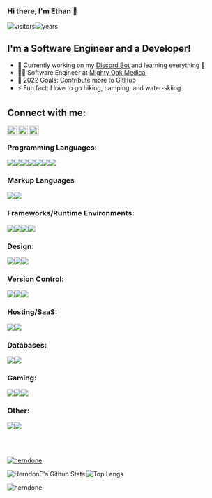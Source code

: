 ### Hi there, I'm Ethan 👋

![visitors](https://badges.pufler.dev/visits/HerndonE/HerndonE)![years](https://badges.pufler.dev/years/HerndonE)    

## I'm a Software Engineer and a Developer!
- 🔭 Currently working on my [Discord Bot](https://github.com/HerndonE/Gort-Bot) and learning everything 🤣
- 👨‍💻 Software Engineer at [Mighty Oak Medical](https://mightyoakmedical.com/) 
- 🥅 2022 Goals: Contribute more to GitHub
- ⚡ Fun fact: I love to go hiking, camping, and water-skiing

## Connect with me:

[<img align="left" alt="HerndonE | LinkedIn" width="22px" src="https://cdn.jsdelivr.net/npm/simple-icons@v3/icons/linkedin.svg" />](https://www.linkedin.com/in/ethan-herndon-8ba950196/)
[<img align="left" alt="HerndonE | Discord" width="22px" src="https://cdn.jsdelivr.net/npm/simple-icons@v3/icons/discord.svg" />](https://discord.gg/heMjATN)
[<img align="left" alt="HerndonE | Youtube" width="22px" src="https://cdn.jsdelivr.net/npm/simple-icons@3.13.0/icons/youtube.svg" />](https://www.youtube.com/channel/UCrImlETsN44qo421NOVbo5g)

<br />

### Programming Languages:
<img src="https://img.shields.io/badge/c++%20-%2300599C.svg?&style=for-the-badge&logo=c%2B%2B&ogoColor=white"/><img src="https://img.shields.io/badge/c%23%20-%23239120.svg?&style=for-the-badge&logo=c-sharp&logoColor=white"/><img src="https://img.shields.io/badge/java-%23ED8B00.svg?&style=for-the-badge&logo=java&logoColor=white"/><img src="https://img.shields.io/badge/lua-%232C2D72.svg?&style=for-the-badge&logo=lua&logoColor=white"/><img src="https://img.shields.io/badge/python%20-%2314354C.svg?&style=for-the-badge&logo=python&logoColor=white"/><img src="https://img.shields.io/badge/javascript%20-%23323330.svg?&style=for-the-badge&logo=javascript&logoColor=%23F7DF1E"/><img src="https://img.shields.io/badge/Elixir-4B275F?style=for-the-badge&logo=elixir&logoColor=white"/>  
### Markup Languages
<img src="https://img.shields.io/badge/html5%20-%23E34F26.svg?&style=for-the-badge&logo=html5&logoColor=white"/><img src="https://img.shields.io/badge/css3%20-%231572B6.svg?&style=for-the-badge&logo=css3&logoColor=white"/> 
### Frameworks/Runtime Environments:    
<img src="https://img.shields.io/badge/DISCORD.JS%20-%23593d88.svg?&style=for-the-badge&logo=discord&logoColor=white"/><img src="https://img.shields.io/badge/node.js%20-%2343853D.svg?&style=for-the-badge&logo=node.js&logoColor=white"/><img src="https://img.shields.io/badge/express.js%20-%23404d59.svg?&style=for-the-badge"/><img src="https://img.shields.io/badge/jquery%20-%230769AD.svg?&style=for-the-badge&logo=jquery&logoColor=white"/>
### Design:    
<img src="https://img.shields.io/badge/adobe%20-%23FF0000.svg?&style=for-the-badge&logo=adobe&logoColor=white"/><img src="https://img.shields.io/badge/adobe%20photoshop%20-%2331A8FF.svg?&style=for-the-badge&logo=adobe%20photoshop&logoColor=white"/><img src="https://img.shields.io/badge/adobe%20illustrator%20-%23FF9A00.svg?&style=for-the-badge&logo=adobe%20illustrator&logoColor=white"/>
### Version Control:
<img src="https://img.shields.io/badge/git%20-%23F05033.svg?&style=for-the-badge&logo=git&logoColor=white"/><img src="https://img.shields.io/badge/github%20-%23121011.svg?&style=for-the-badge&logo=github&logoColor=white"/><img src="https://img.shields.io/badge/GitLab-330F63?style=for-the-badge&logo=gitlab&logoColor=white"/>
### Hosting/SaaS:    
<img src="https://img.shields.io/badge/heroku%20-%23430098.svg?&style=for-the-badge&logo=heroku&logoColor=white"/><img src="https://img.shields.io/badge/vercel%20-%23000000.svg?&style=for-the-badge&logo=vercel&logoColor=white"/>
### Databases:        
<img src="https://img.shields.io/badge/mysql-%2300f.svg?&style=for-the-badge&logo=mysql&logoColor=white"/><img src ="https://img.shields.io/badge/sqlite-%2307405e.svg?&style=for-the-badge&logo=sqlite&logoColor=white"/>

### Gaming:    
<img src="https://img.shields.io/badge/unity%20-%23000000.svg?&style=for-the-badge&logo=unity&logoColor=white"/><img src="https://img.shields.io/badge/battle.net%20-%2300AEFF.svg?&style=for-the-badge&logo=battle.net&logoColor=white"/><img src="https://img.shields.io/badge/steam%20-%23000000.svg?&style=for-the-badge&logo=steam&logoColor=white"/> 
### Other:    
<img src="https://img.shields.io/badge/-Raspberry%20Pi-C51A4A?style=for-the-badge&logo=Raspberry-Pi"/><img src="https://img.shields.io/badge/Jupyter%20-%23F37626.svg?&style=for-the-badge&logo=Jupyter&logoColor=white" />
<!--
<img align="left" alt="c++" width="26px" src="https://cdn.jsdelivr.net/npm/simple-icons@3.4.0/icons/cplusplus.svg" />
<img align="left" alt="c#" width="26px" src="https://cdn.jsdelivr.net/npm/simple-icons@3.4.0/icons/csharp.svg" />
<img align="left" alt="Unity" width="26px" src="https://cdn.jsdelivr.net/npm/simple-icons@3.4.0/icons/unity.svg" />
<img align="left" alt="Intellij" width="26px" src="https://cdn.jsdelivr.net/npm/simple-icons@3.4.0/icons/intellijidea.svg" />
<img align="left" alt="Java" width="26px" src="https://cdn.jsdelivr.net/npm/simple-icons@3.4.0/icons/java.svg" />
<img align="left" alt="Lua" width="26px" src="https://cdn.jsdelivr.net/npm/simple-icons@3.4.0/icons/lua.svg" />
<img align="left" alt="Python" width="26px" src="https://cdn.jsdelivr.net/npm/simple-icons@3.4.0/icons/python.svg" />
<img align="left" alt="JavaScript" width="26px" src="https://cdn.jsdelivr.net/npm/simple-icons@3.4.0/icons/javascript.svg" />
<img align="left" alt="Node.js" width="26px" src="https://cdn.jsdelivr.net/npm/simple-icons@3.4.0/icons/node-dot-js.svg" />
<img align="left" alt="HTML5" width="26px" src="https://cdn.jsdelivr.net/npm/simple-icons@3.4.0/icons/html5.svg" />
<img align="left" alt="Git" width="26px" src="https://cdn.jsdelivr.net/npm/simple-icons@3.4.0/icons/git.svg" />
<img align="left" alt="GitHub" width="26px" src="https://cdn.jsdelivr.net/npm/simple-icons@3.4.0/icons/github.svg" />
<img align="left" alt="MySQL" width="26px" src="https://cdn.jsdelivr.net/npm/simple-icons@3.4.0/icons/mysql.svg" />  
-->
<br />
<br />

<p align="left"> <a href="https://github.com/ryo-ma/github-profile-trophy"><img src="https://github-profile-trophy.vercel.app/?username=herndone" alt="herndone" /></a> </p>
<img align="left" alt="HerndonE's Github Stats" src="https://github-readme-stats.herndone.vercel.app/api?username=HerndonE&show_icons=true&hide_border=true&theme=merko" />


![Top Langs](https://github-readme-stats.vercel.app/api/top-langs/?username=HerndonE&layout=compact)
<p><img align="center" src="https://github-readme-streak-stats.herokuapp.com/?user=herndone&" alt="herndone" /></p>

